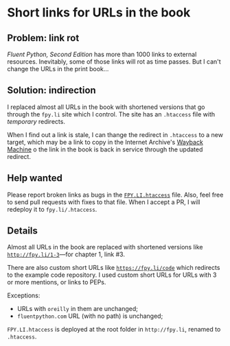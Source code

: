 # Short links for URLs in the book

## Problem: link rot

_Fluent Python, Second Edition_ has more than 1000 links to external resources.
Inevitably, some of those links will rot as time passes.
But I can't change the URLs in the print book...

## Solution: indirection

I replaced almost all URLs in the book with shortened versions that go through the `fpy.li` site which I control.
The site has an `.htaccess` file with *temporary* redirects.

When I find out a link is stale, I can thange the redirect in `.htaccess` to a new target,
which may be a link to copy in the Internet Archive's
[Wayback Machine](https://archive.org/web/)
o the link in the book is back in service through the updated redirect.


## Help wanted

Please report broken links as bugs in the [`FPY.LI.htaccess`](FPY.LI.htaccess) file.
Also, feel free to send pull requests with fixes to that file.
When I accept a PR, I will redeploy it to `fpy.li/.htaccess`.


## Details

Almost all URLs in the book are replaced with shortened versions like
[`http://fpy.li/1-3`](http://fpy.li/1-3)—for chapter 1, link #3.

There are also custom short URLs like
[`https://fpy.li/code`](https://fpy.li/code) which redirects to the example code repository.
I used custom short URLs for URLs with 3 or more mentions, or links to PEPs.

Exceptions:

- URLs with `oreilly` in them are unchanged;
- `fluentpython.com` URL (with no path) is unchanged;

`FPY.LI.htaccess` is deployed at the root folder in `http://fpy.li`,
renamed to `.htaccess`.
